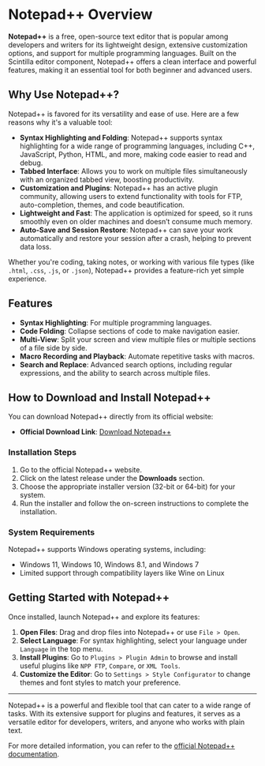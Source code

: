 # Notepad++ Overview

**Notepad++** is a free, open-source text editor that is popular among developers and writers for its lightweight design, extensive customization options, and support for multiple programming languages. Built on the Scintilla editor component, Notepad++ offers a clean interface and powerful features, making it an essential tool for both beginner and advanced users.

## Why Use Notepad++?

Notepad++ is favored for its versatility and ease of use. Here are a few reasons why it's a valuable tool:

- **Syntax Highlighting and Folding**: Notepad++ supports syntax highlighting for a wide range of programming languages, including C++, JavaScript, Python, HTML, and more, making code easier to read and debug.
- **Tabbed Interface**: Allows you to work on multiple files simultaneously with an organized tabbed view, boosting productivity.
- **Customization and Plugins**: Notepad++ has an active plugin community, allowing users to extend functionality with tools for FTP, auto-completion, themes, and code beautification.
- **Lightweight and Fast**: The application is optimized for speed, so it runs smoothly even on older machines and doesn’t consume much memory.
- **Auto-Save and Session Restore**: Notepad++ can save your work automatically and restore your session after a crash, helping to prevent data loss.

Whether you're coding, taking notes, or working with various file types (like `.html`, `.css`, `.js`, or `.json`), Notepad++ provides a feature-rich yet simple experience.

## Features

- **Syntax Highlighting**: For multiple programming languages.
- **Code Folding**: Collapse sections of code to make navigation easier.
- **Multi-View**: Split your screen and view multiple files or multiple sections of a file side by side.
- **Macro Recording and Playback**: Automate repetitive tasks with macros.
- **Search and Replace**: Advanced search options, including regular expressions, and the ability to search across multiple files.

## How to Download and Install Notepad++

You can download Notepad++ directly from its official website:

- **Official Download Link**: [Download Notepad++](https://notepad-plus-plus.org/downloads/)

### Installation Steps

1. Go to the official Notepad++ website.
2. Click on the latest release under the **Downloads** section.
3. Choose the appropriate installer version (32-bit or 64-bit) for your system.
4. Run the installer and follow the on-screen instructions to complete the installation.

### System Requirements

Notepad++ supports Windows operating systems, including:
- Windows 11, Windows 10, Windows 8.1, and Windows 7
- Limited support through compatibility layers like Wine on Linux

## Getting Started with Notepad++

Once installed, launch Notepad++ and explore its features:

1. **Open Files**: Drag and drop files into Notepad++ or use `File > Open`.
2. **Select Language**: For syntax highlighting, select your language under `Language` in the top menu.
3. **Install Plugins**: Go to `Plugins > Plugin Admin` to browse and install useful plugins like `NPP FTP`, `Compare`, or `XML Tools`.
4. **Customize the Editor**: Go to `Settings > Style Configurator` to change themes and font styles to match your preference.

---

Notepad++ is a powerful and flexible tool that can cater to a wide range of tasks. With its extensive support for plugins and features, it serves as a versatile editor for developers, writers, and anyone who works with plain text.

For more detailed information, you can refer to the [official Notepad++ documentation](https://npp-user-manual.org/).

